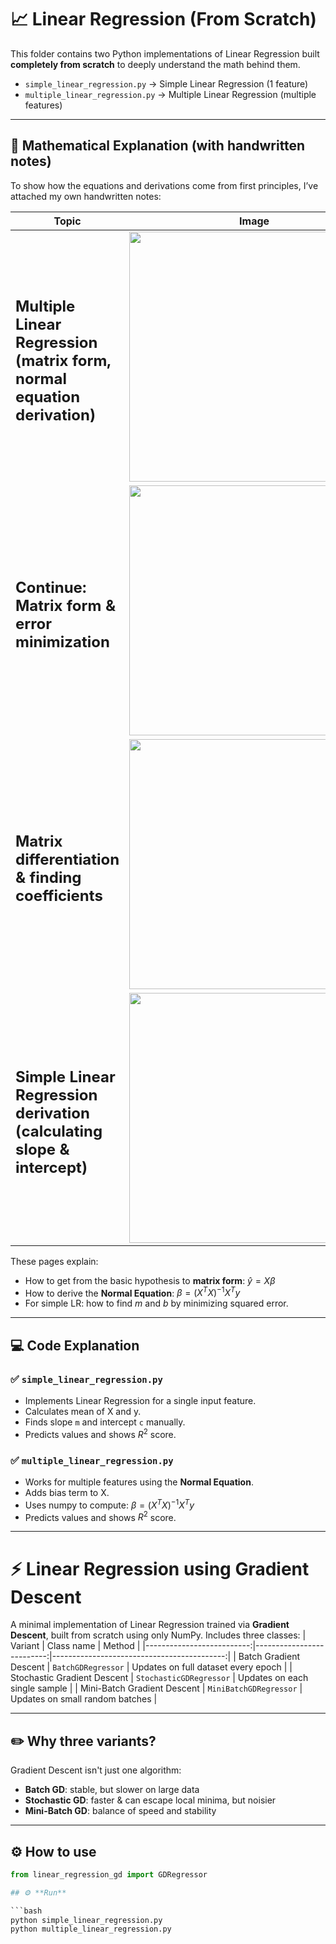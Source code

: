 # 📈 Linear Regression (From Scratch)

This folder contains two Python implementations of Linear Regression built **completely from scratch** to deeply understand the math behind them.

- `simple_linear_regression.py` → Simple Linear Regression (1 feature)
- `multiple_linear_regression.py` → Multiple Linear Regression (multiple features)

---

## 📐 **Mathematical Explanation (with handwritten notes)**

To show how the equations and derivations come from first principles, I’ve attached my own handwritten notes:

| Topic                            | Image                                                                 |
|----------------------------------|:----------------------------------------------------------------------:|
| <h2> Multiple Linear Regression (matrix form, normal equation derivation)</h2> |<img src="https://miro.medium.com/v2/resize:fit:1100/format:webp/1*zz8elaqpcp5Yt6ZcdUcagA.jpeg" width="400"> |
| <h2> Continue: Matrix form & error minimization </h2>|<img src="https://miro.medium.com/v2/resize:fit:1100/format:webp/1*CBlLyDn4oAMPVkXUfMM7zw.jpeg" width="400"> |
| <h2> Matrix differentiation & finding coefficients </h2>|<img src="https://miro.medium.com/v2/resize:fit:1100/format:webp/1*SnsVh-Buoe-XoJIhX5MByw.jpeg" width="400"> |
| <h2> Simple Linear Regression derivation (calculating slope & intercept)</h2>|<img src="https://miro.medium.com/v2/resize:fit:1100/format:webp/1*l1v2dZsaPq186Bvsn-VAXw.jpeg" width="400"> |

These pages explain:
- How to get from the basic hypothesis to **matrix form**: $\hat{y} = X \beta$
- How to derive the **Normal Equation**: $\beta = (X^T X)^{-1} X^T y$
- For simple LR: how to find $m$ and $b$ by minimizing squared error.

---

## 💻 **Code Explanation**

### ✅ `simple_linear_regression.py`
- Implements Linear Regression for a single input feature.
- Calculates mean of X and y.
- Finds slope `m` and intercept `c` manually.
- Predicts values and shows $R^2$ score.

### ✅ `multiple_linear_regression.py`
- Works for multiple features using the **Normal Equation**.
- Adds bias term to X.
- Uses numpy to compute: $\beta = (X^T X)^{-1} X^T y$
- Predicts values and shows $R^2$ score.

---
# ⚡ Linear Regression using Gradient Descent

A minimal implementation of Linear Regression trained via **Gradient Descent**, built from scratch using only NumPy.
Includes three classes:
| Variant                    | Class name                | Method                                     |
|--------------------------:|--------------------------:|-------------------------------------------:|
| Batch Gradient Descent    | `BatchGDRegressor`        | Updates on full dataset every epoch       |
| Stochastic Gradient Descent | `StochasticGDRegressor` | Updates on each single sample             |
| Mini-Batch Gradient Descent | `MiniBatchGDRegressor`  | Updates on small random batches           |


---

## ✏️ **Why three variants?**
Gradient Descent isn't just one algorithm:
- **Batch GD**: stable, but slower on large data
- **Stochastic GD**: faster & can escape local minima, but noisier
- **Mini-Batch GD**: balance of speed and stability

---

## ⚙️ **How to use**
```python
from linear_regression_gd import GDRegressor

## ⚙️ **Run**

```bash
python simple_linear_regression.py
python multiple_linear_regression.py
